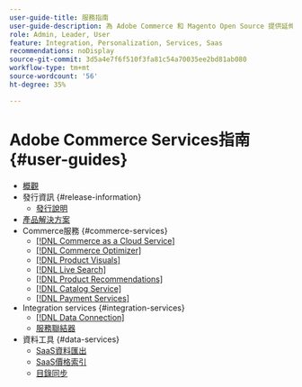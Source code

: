 ```yaml
---
user-guide-title: 服務指南
user-guide-description: 為 Adobe Commerce 和 Magento Open Source 提供延伸功能託管服務的文件和資源。
role: Admin, Leader, User
feature: Integration, Personalization, Services, Saas
recommendations: noDisplay
source-git-commit: 3d5a4e7f6f510f3fa81c54a70035ee2bd81ab080
workflow-type: tm+mt
source-wordcount: '56'
ht-degree: 35%

---
```


# Adobe Commerce Services指南 {#user-guides}

- [概觀](home.md)
- 發行資訊 {#release-information}
   - [發行說明](/help/landing/release-notes-all.md)
- [產品解決方案](product-solutions.md)
- Commerce服務 {#commerce-services}
   - [[!DNL Commerce as a Cloud Service]](https://experienceleague.adobe.com/en/docs/commerce/cloud-service/overview)
   - [[!DNL Commerce Optimizer]](https://experienceleague.adobe.com/en/docs/commerce/optimizer/overview)
   - [[!DNL Product Visuals]](https://experienceleague.adobe.com/en/docs/commerce/product-visuals/overview)
   - [[!DNL Live Search]](https://experienceleague.adobe.com/docs/commerce/live-search/overview.html)
   - [[!DNL Product Recommendations]](https://experienceleague.adobe.com/docs/commerce/product-recommendations/guide-overview.html)
   - [[!DNL Catalog Service]](https://experienceleague.adobe.com/docs/commerce/catalog-service/guide-overview.html)
   - [[!DNL Payment Services]](https://experienceleague.adobe.com/docs/commerce/payment-services/guide-overview.html)
- Integration services {#integration-services}
   - [[!DNL Data Connection]](https://experienceleague.adobe.com/docs/commerce/data-connection/overview.html)
   - [服務聯結器](/help/landing/saas.md)
- 資料工具 {#data-services}
   - [SaaS資料匯出](https://experienceleague.adobe.com/docs/commerce/saas-data-export/overview.html)
   - [SaaS價格索引](https://experienceleague.adobe.com/docs/commerce/price-indexer/price-indexing.html)
   - [目錄同步](/help/landing/catalog-sync.md)
